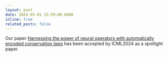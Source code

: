 ```yaml
---
layout: post
date: 2024-05-01 15:59:00-0400
inline: true
related_posts: false
---
```


Our paper <a href="https://proceedings.mlr.press/v235/liu24p.html" target="_blank">Harnessing the power of neural operators with automatically encoded conservation laws</a> has been accepted by ICML2024 as a spotlight paper.
